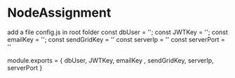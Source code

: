 ﻿# NodeAssignment
add a file config.js in root folder
const dbUser = '';
const JWTKey = '';
const emailKey = '';
const sendGridKey = ''
const serverIp = ''
const serverPort = ''

module.exports = {
    dbUser,
    JWTKey,
    emailKey
    , sendGridKey,
    serverIp,
    serverPort
}
